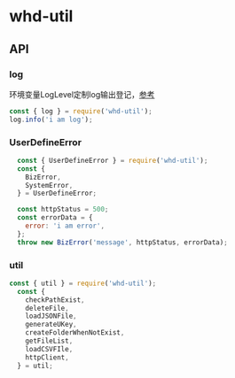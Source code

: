 # whd-util

##  API

### log
  环境变量LogLevel定制log输出登记，[参考](https://github.com/winstonjs/winston#logging-levels)

  ```javascript
  const { log } = require('whd-util');
  log.info('i am log');
  ```
### UserDefineError
```javascript
  const { UserDefineError } = require('whd-util');
  const {
    BizError,
    SystemError,
  } = UserDefineError;

  const httpStatus = 500;
  const errorData = {
    error: 'i am error',
  };
  throw new BizError('message', httpStatus, errorData);
```
### util
```javascript
const { util } = require('whd-util');
  const {
    checkPathExist,
    deleteFile,
    loadJSONFile,
    generateUKey,
    createFolderWhenNotExist,
    getFileList,
    loadCSVFIle,
    httpClient,
  } = util;
```
